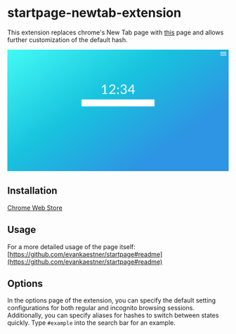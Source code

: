 # startpage-newtab-extension

This extension replaces chrome's New Tab page with [this](https://evankaestner.github.io/startpage/) page and allows further customization of the default hash.

![Screenshot](./images/screenshot.png?raw=true "Screenshot")

## Installation

[Chrome Web Store](https://chrome.google.com/webstore/detail/startpage/molnefklaoloeeeaphgceiapgpibkgjf)

## Usage

For a more detailed usage of the page itself: [https://github.com/evankaestner/startpage#readme](https://github.com/evankaestner/startpage#readme)

## Options

In the options page of the extension, you can specify the default setting configurations for both regular and incognito browsing sessions. Additionally, you can specify aliases for hashes to switch between states quickly. Type `#example` into the search bar for an example.
